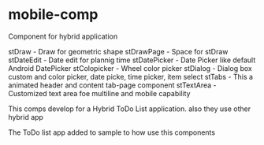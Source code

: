 # mobile-comp

Component for hybrid application

stDraw          -    Draw for geometric shape
stDrawPage      -    Space for stDraw
stDateEdit      -    Date edit for plannig time 
stDatePicker    -    Date Picker like default Android DatePicker
stColopicker    -    Wheel color picker
stDialog        -    Dialog box custom and color picker, date picke, time picker, item select 
stTabs          -    This a animated header and content tab-page component 
stTextArea      -    Customized text area foe multiline and mobile capability


This comps develop for a Hybrid ToDo List application.
also they use other hybrid app

The ToDo list app added to sample to how use this components
